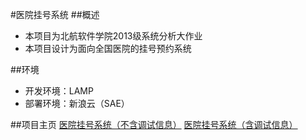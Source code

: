 #医院挂号系统
##概述
* 本项目为北航软件学院2013级系统分析大作业
* 本项目设计为面向全国医院的挂号预约系统

##环境
* 开发环境：LAMP
* 部署环境：新浪云（SAE）

##项目主页
[医院挂号系统（不含调试信息）](http://hospitalordering.sinaapp.com/home.html)
[医院挂号系统（含调试信息）](http://2.hospitalordering.sinaapp.com/home.html)